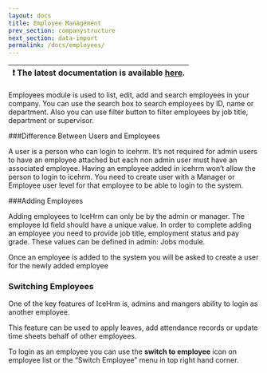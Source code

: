 ```yaml
---
layout: docs
title: Employee Management
prev_section: companystructure
next_section: data-import
permalink: /docs/employees/
---
```


| :exclamation:  The latest documentation is available [here](https://icehrm.com/explore/docs-category/employees/).   |
|-----------------------------------------|

Employees module is used to list, edit, add and search employees in your company. 
You can use the search box to search employees by ID, name or department. 
Also you can use filter button to filter employees by job title, department or supervisor.

###Difference Between Users and Employees

A user is a person who can login to icehrm. It’s not required for admin users to have an employee attached but 
each non admin user must have an associated employee. Having an employee added in icehrm won’t 
allow the person to login to icehrm. You need to create user with a Manager or Employee user level 
for that employee to be able to login to the system.

###Adding Employees

Adding employees to IceHrm can only be by the admin or manager. The employee Id field should have a unique value. 
In order to complete adding an employee you need to provide job title, employment status and pay grade. 
These values can be defined in admin: Jobs module.

Once an employee is added to the system you will be asked to create a user for the newly added employee

### Switching Employees

One of the key features of IceHrm is, admins and mangers ability to login as another employee. 

This feature can be used to apply leaves, add attendance records or update time sheets behalf of other employees.

To login as an employee you can use the  <b>switch to employee</b> icon on employee list or the “Switch Employee” menu in top right hand corner.



